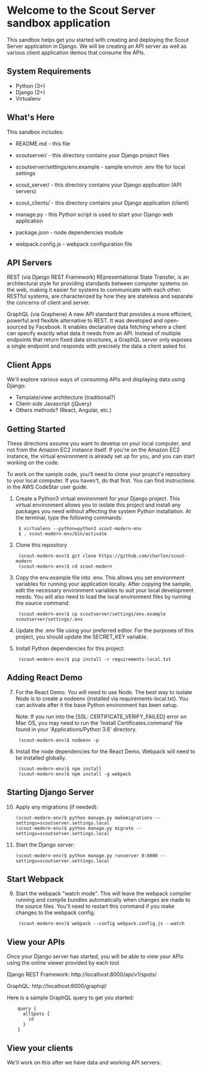Welcome to the Scout Server sandbox application
===============================================

This sandbox helps get you started with creating and deploying the Scout Server
application in Django. We will be creating an API server as well as various
client application demos that consume the APIs.

System Requirements
-------------------
* Python (3+)
* Django (2+)
* Virtualenv

What's Here
-----------

This sandbox includes:

* README.md - this file
* scoutserver/ - this directory contains your Django project files
* scoutserver/settings/env.example - sample environ .env file for local settings
* scout_server/ - this directory contains your Django application (API servers)
* scout_clients/ - this directory contains your Django application (client)

* manage.py - this Python script is used to start your Django web application
* package.json - node dependencies module
* webpack.config.js - webpack configuration file

API Servers
-----------

REST (via Django REST Framework)
REpresentational State Transfer, is an architectural style for providing
standards between computer systems on the web, making it easier for systems to
communicate with each other. RESTful systems, are characterized by how they are
stateless and separate the concerns of client and server.

GraphQL (via Graphene)
A new API standard that provides a more efficient, powerful and flexible
alternative to REST. It was developed and open-sourced by Facebook. It enables
declarative data fetching where a client can specify exactly
what data it needs from an API. Instead of multiple endpoints that return fixed
data structures, a GraphQL server only exposes a single endpoint and responds
with precisely the data a client asked for.

Client Apps
-----------

We'll explore various ways of consuming APIs and displaying data using Django:

* Template/view architecture (traditional?)
* Client-side Javascript (jQuery)
* Others methods? (React, Angular, etc.)

Getting Started
---------------

These directions assume you want to develop on your local computer, and not
from the Amazon EC2 instance itself. If you're on the Amazon EC2 instance, the
virtual environment is already set up for you, and you can start working on the
code.

To work on the sample code, you'll need to clone your project's repository to your
local computer. If you haven't, do that first. You can find instructions in the
AWS CodeStar user guide.


1. Create a Python3 virtual environment for your Django project. This virtual
   environment allows you to isolate this project and install any packages you
   need without affecting the system Python installation. At the terminal, type
   the following commands:

        $ virtualenv --python=python3 scout-modern-env
        $ . scout-modern-env/bin/activate

2. Clone this repository

        (scout-modern-env)$ git clone https://github.com/charlon/scout-modern
        (scout-modern-env)$ cd scout-modern

4. Copy the env.example file into .env. This allows you set environment variables
   for running your application locally. After copying the sample, edit the
   necessary environment variables to suit your local development needs. You
   will also need to load the local environment files by running the source command:

        (scout-modern-env)$ cp scoutserver/settings/env.example scoutserver/settings/.env

5. Update the .env file using your preferred editor. For the purposes of this
   project, you should update the SECRET_KEY variable.

6. Install Python dependencies for this project:

        (scout-modern-env)$ pip install -r requirements-local.txt

Adding React Demo
-----------------

7. For the React Demo. You will need to use Node. The best way to isolate Node
   is to create a nodeenv (installed via requirements-local.txt). You can activate after it
   the base Python environment has been setup.

   Note: If you run into the [SSL: CERTIFICATE_VERIFY_FAILED] error on Mac OS, you
   may need to run the 'Install Certificates.command' file found in your
   'Applications/Python 3.6' directory.

        (scout-modern-env)$ nodeenv -p

8. Install the node dependencies for the React Demo. Webpack will need to be
   installed globally.

        (scout-modern-env)$ npm install
        (scout-modern-env)$ npm install -g webpack

Starting Django Server
----------------------

10. Apply any migrations (if needed):

        (scout-modern-env)$ python manage.py makemigrations --settings=scoutserver.settings.local
        (scout-modern-env)$ python manage.py migrate --settings=scoutserver.settings.local

11. Start the Django server:

        (scout-modern-env)$ python manage.py runserver 0:8000 --settings=scoutserver.settings.local

Start Webpack
-------------

9. Start the webpack "watch mode". This will leave the webpack compiler running
   and compile bundles automatically when changes are made to the source files.
   You'll need to restart this command if you make changes to the webpack config.

        (scout-modern-env)$ webpack --config webpack.config.js --watch

View your APIs
---------------

Once your Django server has started, you will be able to view your APIs
using the online viewer provided by each tool.

Django REST Framework: http://localhost:8000/api/v1/spots/

GraphQL: http://localhost:8000/graphql/

Here is a sample GraphQL query to get you started:

        query {
          allSpots {
            id
          }
        }

View your clients
-----------------

We'll work on this after we have data and working API servers.
